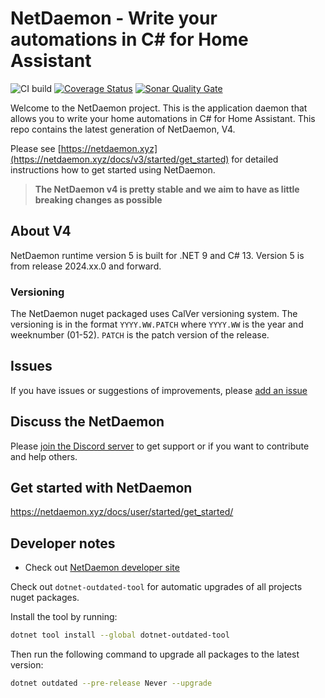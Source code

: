 # NetDaemon - Write your automations in C# for Home Assistant

![CI build](https://github.com/net-daemon/netdaemon/workflows/CI%20build/badge.svg?branch=main) [![Coverage Status](https://coveralls.io/repos/github/net-daemon/netdaemon/badge.svg?branch=dev)](https://coveralls.io/github/net-daemon/netdaemon?branch=dev) [![Sonar Quality Gate](https://img.shields.io/sonar/quality_gate/net-daemon_netdaemon?server=https%3A%2F%2Fsonarcloud.io)](https://sonarcloud.io/summary/overall?id=net-daemon_netdaemon)

Welcome to the NetDaemon project. This is the application daemon that allows you to write your home automations in C# for Home Assistant.
This repo contains the latest generation of NetDaemon, V4.

Please see [https://netdaemon.xyz](https://netdaemon.xyz/docs/v3/started/get_started) for detailed instructions how to get started using NetDaemon.

> **The NetDaemon v4 is pretty stable and we aim to have as little breaking changes as possible**

## About V4
NetDaemon runtime version 5 is built for .NET 9 and C# 13. Version 5 is from release 2024.xx.0 and forward.

### Versioning
The NetDaemon nuget packaged uses CalVer versioning system. The versioning is in the format `YYYY.WW.PATCH` where `YYYY.WW`
is the year and weeknumber (01-52). `PATCH` is the patch version of the release.

## Issues

If you have issues or suggestions of improvements, please [add an issue](https://github.com/net-daemon/netdaemon/issues)

## Discuss the NetDaemon

Please [join the Discord server](https://discord.gg/K3xwfcX) to get support or if you want to contribute and help others.

## Get started with NetDaemon

https://netdaemon.xyz/docs/user/started/get_started/

## Developer notes

- Check out [NetDaemon developer site](https://netdaemon.xyz/docs/developer)

Check out `dotnet-outdated-tool` for automatic upgrades of all projects nuget packages.

Install the tool by running:
```bash
dotnet tool install --global dotnet-outdated-tool
```

Then run the following command to upgrade all packages to the latest version:

```bash
dotnet outdated --pre-release Never --upgrade
```
